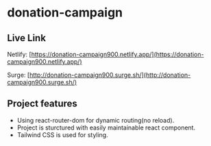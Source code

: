 # donation-campaign

## Live Link

Netlify: [https://donation-campaign900.netlify.app/](https://donation-campaign900.netlify.app/)

Surge: [http://donation-campaign900.surge.sh/](http://donation-campaign900.surge.sh/)

## Project features 

- Using react-router-dom for dynamic routing(no reload).
- Project is sturctured with easily maintainable react component.
- Tailwind CSS is used for styling.